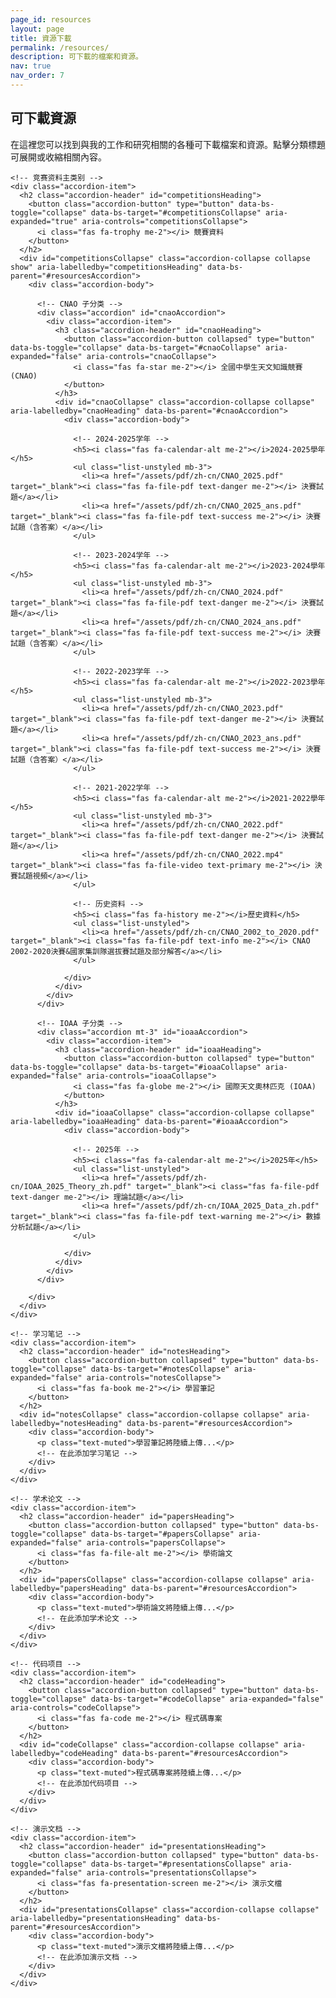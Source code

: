 ```yaml
---
page_id: resources
layout: page
title: 資源下載
permalink: /resources/
description: 可下載的檔案和資源。
nav: true
nav_order: 7
---
```


<!-- pages/resources.md -->
<div class="resources">
  <h2>可下載資源</h2>
  
  <div class="row">
    <div class="col-md-12">
      <p>在這裡您可以找到與我的工作和研究相關的各種可下載檔案和資源。點擊分類標題可展開或收縮相關內容。</p>
    </div>
  </div>

  <!-- 竞赛资料 -->
  <div class="accordion mt-4" id="resourcesAccordion">
    
    <!-- 竞赛资料主类别 -->
    <div class="accordion-item">
      <h2 class="accordion-header" id="competitionsHeading">
        <button class="accordion-button" type="button" data-bs-toggle="collapse" data-bs-target="#competitionsCollapse" aria-expanded="true" aria-controls="competitionsCollapse">
          <i class="fas fa-trophy me-2"></i> 競賽資料
        </button>
      </h2>
      <div id="competitionsCollapse" class="accordion-collapse collapse show" aria-labelledby="competitionsHeading" data-bs-parent="#resourcesAccordion">
        <div class="accordion-body">
          
          <!-- CNAO 子分类 -->
          <div class="accordion" id="cnaoAccordion">
            <div class="accordion-item">
              <h3 class="accordion-header" id="cnaoHeading">
                <button class="accordion-button collapsed" type="button" data-bs-toggle="collapse" data-bs-target="#cnaoCollapse" aria-expanded="false" aria-controls="cnaoCollapse">
                  <i class="fas fa-star me-2"></i> 全國中學生天文知識競賽 (CNAO)
                </button>
              </h3>
              <div id="cnaoCollapse" class="accordion-collapse collapse" aria-labelledby="cnaoHeading" data-bs-parent="#cnaoAccordion">
                <div class="accordion-body">
                  
                  <!-- 2024-2025学年 -->
                  <h5><i class="fas fa-calendar-alt me-2"></i>2024-2025學年</h5>
                  <ul class="list-unstyled mb-3">
                    <li><a href="/assets/pdf/zh-cn/CNAO_2025.pdf" target="_blank"><i class="fas fa-file-pdf text-danger me-2"></i> 決賽試題</a></li>
                    <li><a href="/assets/pdf/zh-cn/CNAO_2025_ans.pdf" target="_blank"><i class="fas fa-file-pdf text-success me-2"></i> 決賽試題（含答案）</a></li>
                  </ul>
                  
                  <!-- 2023-2024学年 -->
                  <h5><i class="fas fa-calendar-alt me-2"></i>2023-2024學年</h5>
                  <ul class="list-unstyled mb-3">
                    <li><a href="/assets/pdf/zh-cn/CNAO_2024.pdf" target="_blank"><i class="fas fa-file-pdf text-danger me-2"></i> 決賽試題</a></li>
                    <li><a href="/assets/pdf/zh-cn/CNAO_2024_ans.pdf" target="_blank"><i class="fas fa-file-pdf text-success me-2"></i> 決賽試題（含答案）</a></li>
                  </ul>
                  
                  <!-- 2022-2023学年 -->
                  <h5><i class="fas fa-calendar-alt me-2"></i>2022-2023學年</h5>
                  <ul class="list-unstyled mb-3">
                    <li><a href="/assets/pdf/zh-cn/CNAO_2023.pdf" target="_blank"><i class="fas fa-file-pdf text-danger me-2"></i> 決賽試題</a></li>
                    <li><a href="/assets/pdf/zh-cn/CNAO_2023_ans.pdf" target="_blank"><i class="fas fa-file-pdf text-success me-2"></i> 決賽試題（含答案）</a></li>
                  </ul>
                  
                  <!-- 2021-2022学年 -->
                  <h5><i class="fas fa-calendar-alt me-2"></i>2021-2022學年</h5>
                  <ul class="list-unstyled mb-3">
                    <li><a href="/assets/pdf/zh-cn/CNAO_2022.pdf" target="_blank"><i class="fas fa-file-pdf text-danger me-2"></i> 決賽試題</a></li>
                    <li><a href="/assets/pdf/zh-cn/CNAO_2022.mp4" target="_blank"><i class="fas fa-file-video text-primary me-2"></i> 決賽試題視頻</a></li>
                  </ul>
                  
                  <!-- 历史资料 -->
                  <h5><i class="fas fa-history me-2"></i>歷史資料</h5>
                  <ul class="list-unstyled">
                    <li><a href="/assets/pdf/zh-cn/CNAO_2002_to_2020.pdf" target="_blank"><i class="fas fa-file-pdf text-info me-2"></i> CNAO 2002-2020決賽&國家集訓隊選拔賽試題及部分解答</a></li>
                  </ul>
                  
                </div>
              </div>
            </div>
          </div>
          
          <!-- IOAA 子分类 -->
          <div class="accordion mt-3" id="ioaaAccordion">
            <div class="accordion-item">
              <h3 class="accordion-header" id="ioaaHeading">
                <button class="accordion-button collapsed" type="button" data-bs-toggle="collapse" data-bs-target="#ioaaCollapse" aria-expanded="false" aria-controls="ioaaCollapse">
                  <i class="fas fa-globe me-2"></i> 國際天文奧林匹克 (IOAA)
                </button>
              </h3>
              <div id="ioaaCollapse" class="accordion-collapse collapse" aria-labelledby="ioaaHeading" data-bs-parent="#ioaaAccordion">
                <div class="accordion-body">
                  
                  <!-- 2025年 -->
                  <h5><i class="fas fa-calendar-alt me-2"></i>2025年</h5>
                  <ul class="list-unstyled">
                    <li><a href="/assets/pdf/zh-cn/IOAA_2025_Theory_zh.pdf" target="_blank"><i class="fas fa-file-pdf text-danger me-2"></i> 理論試題</a></li>
                    <li><a href="/assets/pdf/zh-cn/IOAA_2025_Data_zh.pdf" target="_blank"><i class="fas fa-file-pdf text-warning me-2"></i> 數據分析試題</a></li>
                  </ul>
                  
                </div>
              </div>
            </div>
          </div>
          
        </div>
      </div>
    </div>

    <!-- 学习笔记 -->
    <div class="accordion-item">
      <h2 class="accordion-header" id="notesHeading">
        <button class="accordion-button collapsed" type="button" data-bs-toggle="collapse" data-bs-target="#notesCollapse" aria-expanded="false" aria-controls="notesCollapse">
          <i class="fas fa-book me-2"></i> 學習筆記
        </button>
      </h2>
      <div id="notesCollapse" class="accordion-collapse collapse" aria-labelledby="notesHeading" data-bs-parent="#resourcesAccordion">
        <div class="accordion-body">
          <p class="text-muted">學習筆記將陸續上傳...</p>
          <!-- 在此添加学习笔记 -->
        </div>
      </div>
    </div>

    <!-- 学术论文 -->
    <div class="accordion-item">
      <h2 class="accordion-header" id="papersHeading">
        <button class="accordion-button collapsed" type="button" data-bs-toggle="collapse" data-bs-target="#papersCollapse" aria-expanded="false" aria-controls="papersCollapse">
          <i class="fas fa-file-alt me-2"></i> 學術論文
        </button>
      </h2>
      <div id="papersCollapse" class="accordion-collapse collapse" aria-labelledby="papersHeading" data-bs-parent="#resourcesAccordion">
        <div class="accordion-body">
          <p class="text-muted">學術論文將陸續上傳...</p>
          <!-- 在此添加学术论文 -->
        </div>
      </div>
    </div>

    <!-- 代码项目 -->
    <div class="accordion-item">
      <h2 class="accordion-header" id="codeHeading">
        <button class="accordion-button collapsed" type="button" data-bs-toggle="collapse" data-bs-target="#codeCollapse" aria-expanded="false" aria-controls="codeCollapse">
          <i class="fas fa-code me-2"></i> 程式碼專案
        </button>
      </h2>
      <div id="codeCollapse" class="accordion-collapse collapse" aria-labelledby="codeHeading" data-bs-parent="#resourcesAccordion">
        <div class="accordion-body">
          <p class="text-muted">程式碼專案將陸續上傳...</p>
          <!-- 在此添加代码项目 -->
        </div>
      </div>
    </div>

    <!-- 演示文档 -->
    <div class="accordion-item">
      <h2 class="accordion-header" id="presentationsHeading">
        <button class="accordion-button collapsed" type="button" data-bs-toggle="collapse" data-bs-target="#presentationsCollapse" aria-expanded="false" aria-controls="presentationsCollapse">
          <i class="fas fa-presentation-screen me-2"></i> 演示文檔
        </button>
      </h2>
      <div id="presentationsCollapse" class="accordion-collapse collapse" aria-labelledby="presentationsHeading" data-bs-parent="#resourcesAccordion">
        <div class="accordion-body">
          <p class="text-muted">演示文檔將陸續上傳...</p>
          <!-- 在此添加演示文档 -->
        </div>
      </div>
    </div>

  </div>
</div>

<style>
.accordion-button {
  font-weight: 500;
}
.accordion-button:not(.collapsed) {
  background-color: var(--global-bg-color);
  color: var(--global-text-color);
}
.list-unstyled a {
  text-decoration: none;
  padding: 0.25rem 0;
  display: inline-block;
}
.list-unstyled a:hover {
  text-decoration: underline;
}
</style>